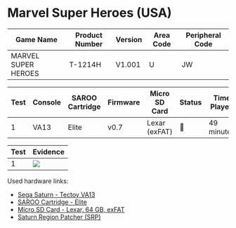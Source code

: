 # Marvel Super Heroes (USA)

| Game Name           | Product Number | Version | Area Code | Peripheral Code |
| ------------------- | -------------- | ------- | --------- | --------------- |
| MARVEL SUPER HEROES | T-1214H        | V1.001  | U         | JW              |

| Test | Console | SAROO Cartridge | Firmware | Micro SD Card | Status | Time Played |
| ---- | ------- | --------------- | -------- | ------------- | ------ | ----------- |
| 1    | VA13    | Elite           | v0.7     | Lexar (exFAT) | :100:  | 49 minutes  |

| Test | Evidence                                                                                         |
| ---- | ------------------------------------------------------------------------------------------------ |
| 1    | [![](https://img.youtube.com/vi/D4KKC_d0QfA/0.jpg)](https://www.youtube.com/watch?v=D4KKC_d0QfA) |

Used hardware links:

- [Sega Saturn - Tectoy VA13](../../../../Info/Consoles/VA13/README.md)
- [SAROO Cartridge - Elite](../../../../Info/Cartridges/GuangzhouSanStarOnlineShop/1.6/README.md)
- [Micro SD Card - Lexar, 64 GB, exFAT](../../../../Info/SdCards/Lexar/64GB/exfat/README.md)
- [Saturn Region Patcher (SRP)](https://segaxtreme.net/resources/saturn-region-patcher.81/download)
